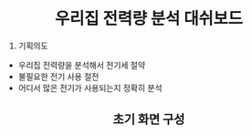 <div align="center">
  <h1> 우리집 전력량 분석 대쉬보드</h1>
</div>

1. 기획의도
  - 우리집 전력량을 분석해서 전기세 절약
  - 불필요한 전기 사용 절전
  - 어디서 많은 전기가 사용되는지 정확히 분석


<div align="center"> 
  <h2>초기 화면 구성</h2>
  </div>
